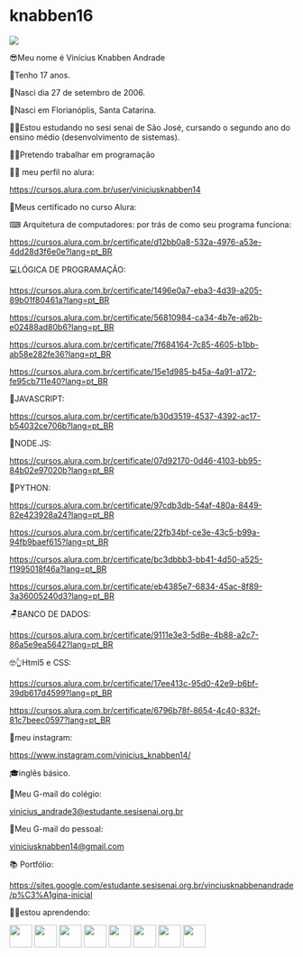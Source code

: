 # knabben16

![](https://komarev.com/ghpvc/?username=your-github-knabben16)

😎Meu nome é Vinícius Knabben Andrade

🎈Tenho 17 anos.

🎈Nasci dia 27 de setembro de 2006.

🎈Nasci em Florianóplis, Santa Catarina.

👨‍🎓Estou estudando no sesi senai de São José, cursando o segundo ano do ensino médio (desenvolvimento de sistemas).

👨‍💻Pretendo trabalhar em programação

👨‍💻 meu perfil no alura:

https://cursos.alura.com.br/user/viniciusknabben14

📄Meus certificado no curso Alura: 

⌨ Arquitetura de computadores: por trás de como seu programa funciona:

https://cursos.alura.com.br/certificate/d12bb0a8-532a-4976-a53e-4dd28d3f6e0e?lang=pt_BR

💻LÓGICA DE PROGRAMAÇÃO:

https://cursos.alura.com.br/certificate/1496e0a7-eba3-4d39-a205-89b01f80461a?lang=pt_BR


https://cursos.alura.com.br/certificate/56810984-ca34-4b7e-a62b-e02488ad80b6?lang=pt_BR


https://cursos.alura.com.br/certificate/7f684164-7c85-4605-b1bb-ab58e282fe36?lang=pt_BR


https://cursos.alura.com.br/certificate/15e1d985-b45a-4a91-a172-fe95cb711e40?lang=pt_BR


📜JAVASCRIPT:

https://cursos.alura.com.br/certificate/b30d3519-4537-4392-ac17-b54032ce706b?lang=pt_BR

📰NODE.JS:

https://cursos.alura.com.br/certificate/07d92170-0d46-4103-bb95-84b02e97020b?lang=pt_BR

🐍PYTHON:

https://cursos.alura.com.br/certificate/97cdb3db-54af-480a-8449-82e423928a24?lang=pt_BR

https://cursos.alura.com.br/certificate/22fb34bf-ce3e-43c5-b99a-94fb9baef615?lang=pt_BR

https://cursos.alura.com.br/certificate/bc3dbbb3-bb41-4d50-a525-f1995018f46a?lang=pt_BR

https://cursos.alura.com.br/certificate/eb4385e7-6834-45ac-8f89-3a36005240d3?lang=pt_BR

🪑BANCO DE DADOS:

https://cursos.alura.com.br/certificate/9111e3e3-5d8e-4b88-a2c7-86a5e9ea5642?lang=pt_BR

🤓👆Html5 e CSS:

https://cursos.alura.com.br/certificate/17ee413c-95d0-42e9-b6bf-39db617d4599?lang=pt_BR

https://cursos.alura.com.br/certificate/6796b78f-8654-4c40-832f-81c7beec0597?lang=pt_BR

📝meu instagram:

https://www.instagram.com/vinicius_knabben14/

🎓inglês básico.

📧Meu G-mail do colégio: 

vinicius_andrade3@estudante.sesisenai.org.br

📧Meu G-mail do pessoal:

viniciusknabben14@gmail.com

📚 Portfólio:

https://sites.google.com/estudante.sesisenai.org.br/vinciusknabbenandrade/p%C3%A1gina-inicial

👨‍🎓estou aprendendo:

<img src="https://cdn.jsdelivr.net/gh/devicons/devicon/icons/vscode/vscode-original-wordmark.svg" height="40" width="40"/>

<img src="https://cdn.jsdelivr.net/gh/devicons/devicon/icons/figma/figma-original.svg" height="40" width="40"/>

<img src="https://cdn.jsdelivr.net/gh/devicons/devicon/icons/github/github-original-wordmark.svg" height="40" width="40"/>

<img src="https://cdn.jsdelivr.net/gh/devicons/devicon/icons/javascript/javascript-original.svg" height="40" width="40"/>

<img src="https://cdn.jsdelivr.net/gh/devicons/devicon/icons/linux/linux-original.svg" height="40" width="40"/>

<img src="https://cdn.jsdelivr.net/gh/devicons/devicon/icons/nodejs/nodejs-original-wordmark.svg" height="40" width="40"/>

<img src="https://cdn.jsdelivr.net/gh/devicons/devicon/icons/sqlite/sqlite-original-wordmark.svg" height="40" width="40"/>

<img src="https://cdn.jsdelivr.net/gh/devicons/devicon/icons/canva/canva-original.svg" height="40" width="40"/>
          
